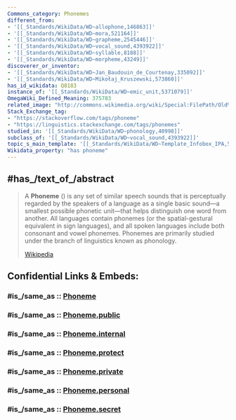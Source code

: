 ```yaml
---
Commons_category: Phonemes
different_from:
- '[[_Standards/WikiData/WD~allophone,146863]]'
- '[[_Standards/WikiData/WD~mora,521164]]'
- '[[_Standards/WikiData/WD~grapheme,2545446]]'
- '[[_Standards/WikiData/WD~vocal_sound,4393922]]'
- '[[_Standards/WikiData/WD~syllable,8188]]'
- '[[_Standards/WikiData/WD~morpheme,43249]]'
discoverer_or_inventor:
- '[[_Standards/WikiData/WD~Jan_Baudouin_de_Courtenay,335092]]'
- '[[_Standards/WikiData/WD~Mikołaj_Kruszewski,573860]]'
has_id_wikidata: Q8183
instance_of: '[[_Standards/WikiData/WD~emic_unit,5371079]]'
OmegaWiki_Defined_Meaning: 375783
related_image: "http://commons.wikimedia.org/wiki/Special:FilePath/Old%20latin%20dipthongs.svg"
Stack_Exchange_tag:
- "https://stackoverflow.com/tags/phoneme"
- "https://linguistics.stackexchange.com/tags/phonemes"
studied_in: '[[_Standards/WikiData/WD~phonology,40998]]'
subclass_of: '[[_Standards/WikiData/WD~vocal_sound,4393922]]'
topic_s_main_template: '[[_Standards/WikiData/WD~Template_Infobox_IPA,5614568]]'
Wikidata_property: "has phoneme"
---
```


## #has_/text_of_/abstract 

> A **Phoneme** () is any set of similar speech sounds that is perceptually regarded by the speakers of a language as a single basic sound—a smallest possible phonetic unit—that helps distinguish one word from another. All languages contain phonemes (or the spatial-gestural equivalent in sign languages), and all spoken languages include both consonant and vowel phonemes. Phonemes are primarily studied under the branch of linguistics known as phonology.
>
> [Wikipedia](https://en.wikipedia.org/wiki/Phoneme) 


## Confidential Links & Embeds: 

### #is_/same_as :: [Phoneme](Phoneme.md) 

### #is_/same_as :: [Phoneme.public](/_public/Language/Word/Phoneme.public.md) 

### #is_/same_as :: [Phoneme.internal](/_internal/Language/Word/Phoneme.internal.md) 

### #is_/same_as :: [Phoneme.protect](/_protect/Language/Word/Phoneme.protect.md) 

### #is_/same_as :: [Phoneme.private](/_private/Language/Word/Phoneme.private.md) 

### #is_/same_as :: [Phoneme.personal](/_personal/Language/Word/Phoneme.personal.md) 

### #is_/same_as :: [Phoneme.secret](/_secret/Language/Word/Phoneme.secret.md)

